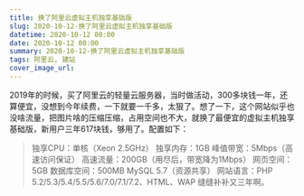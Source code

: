 ```yaml
---
title: 换了阿里云虚拟主机独享基础版
slug: 2020-10-12-换了阿里云虚拟主机独享基础版
datetime: 2020-10-12 00:00
date: 2020-10-12 00:00
summary: 2020-10-12-换了阿里云虚拟主机独享基础版
tags: 阿里云, 建站
cover_image_url: 
---
```

2019年的时候，买了阿里云的轻量云服务器，当时做活动，300多块钱一年，还算便宜，没想到今年续费，一下就要一千多，太狠了。想了一下，这个网站似乎也没啥流量，把图片啥的压缩压缩，占用空间也不大，就换了最便宜的虚拟主机独享基础版，新用户三年617块钱，够用了。配置如下：
>独享CPU：单核（Xeon 2.5GHz） 
>独享内存：1GB 
>峰值带宽：5Mbps（高速访问保证）
>高速流量：200GB（用尽后，带宽降为1Mbps） 
>网页空间：5GB 数据库空间：500MB MySQL 5.7（资源共享）
>网站语言：PHP 5.2/5.3/5.4/5.5/5.6/7.0/7.1/7.2、HTML、WAP
缝缝补补又三年啊。